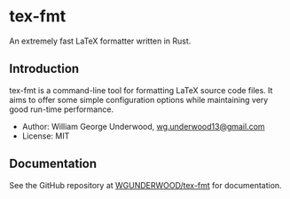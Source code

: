# tex-fmt

An extremely fast LaTeX formatter written in Rust.

## Introduction

tex-fmt is a command-line tool for formatting LaTeX source code files.
It aims to offer some simple configuration options while maintaining
very good run-time performance.

- Author: William George Underwood, wg.underwood13@gmail.com
- License: MIT

## Documentation

See the GitHub repository at
[WGUNDERWOOD/tex-fmt](https://github.com/WGUNDERWOOD/tex-fmt)
for documentation.
